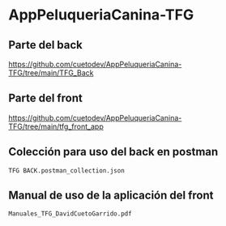 # AppPeluqueriaCanina-TFG

## Parte del back
https://github.com/cuetodev/AppPeluqueriaCanina-TFG/tree/main/TFG_Back

## Parte del front
https://github.com/cuetodev/AppPeluqueriaCanina-TFG/tree/main/tfg_front_app

## Colección para uso del back en postman
`TFG BACK.postman_collection.json`

## Manual de uso de la aplicación del front
`Manuales_TFG_DavidCuetoGarrido.pdf`
